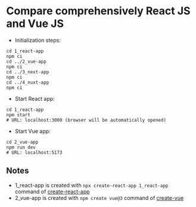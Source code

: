 # Compare comprehensively React JS and Vue JS

- Initialization steps:
```
cd 1_react-app
npm ci
cd ../2_vue-app
npm ci
cd ../3_next-app
npm ci
cd ../4_nuxt-app
npm ci
```
- Start React app:
```
cd 1_react-app
npm start
# URL: localhost:3000 (browser will be automatically opened)
```

- Start Vue app:
```
cd 2_vue-app
npm run dev
# URL: localhost:5173
```

## Notes
- 1_react-app is created with `npx create-react-app 1_react-app` command of [create-react-app](https://github.com/facebook/create-react-app)
- 2_vue-app is created with `npm create vue@3` command of [create-vue](https://github.com/vuejs/create-vue)

